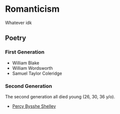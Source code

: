 # Romanticism
Whatever idk

## Poetry 

### First Generation

+ William Blake
+ William Wordsworth
+ Samuel Taylor Coleridge

### Second Generation

The second generation all died young (26, 30, 36 y/o). 

+ [Percy Bysshe Shelley](percy-bysshe-shelley.md)
